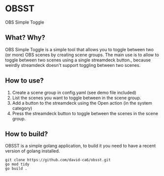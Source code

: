 # OBSST
OBS Simple Toggle

## What? Why?

OBS Simple Toggle is a simple tool that allows you to toggle between two (or more) OBS scenes by creating scene groups. 
The main use is to allow to toggle between two scenes using a single streamdeck button., because weirdly streamdeck doesn't support toggling between two scenes.

## How to use?
1. Create a scene group in config.yaml (see demo file included)
2. List the scenes you want to toggle between in the scene group.
3. Add a button to the streamdeck using the Open action (in the system category)
4. Press the streamdeck button to toggle between the scenes in the scene group.

## How to build?
OBSST is a simple golang application, to build it you need to have a recent version of golang installed.

```
git clone https://github.com/david-ca6/obsst.git
go mod tidy
go build .
```
